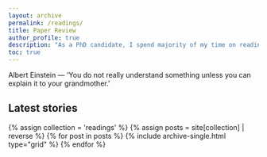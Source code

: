 ```yaml
---
layout: archive
permalink: /readings/
title: Paper Review
author_profile: true
description: "As a PhD candidate, I spend majority of my time on reading papers. This site will be used to document and summarize the papers that I have read."
toc: true
---
```


Albert Einstein — 'You do not really understand something unless you can explain it to your grandmother.'

## Latest stories

<div class="grid__wrapper">
  {% assign collection = 'readings' %}
  {% assign posts = site[collection] | reverse %}
  {% for post in posts %}
    {% include archive-single.html type="grid" %}
  {% endfor %}
</div>
